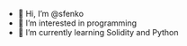- 👋 Hi, I’m @sfenko
- 👀 I’m interested in programming
- 🌱 I’m currently learning Solidity and Python


<!---
sfenko/sfenko is a ✨ special ✨ repository because its `README.md` (this file) appears on your GitHub profile.
You can click the Preview link to take a look at your changes.
--->
